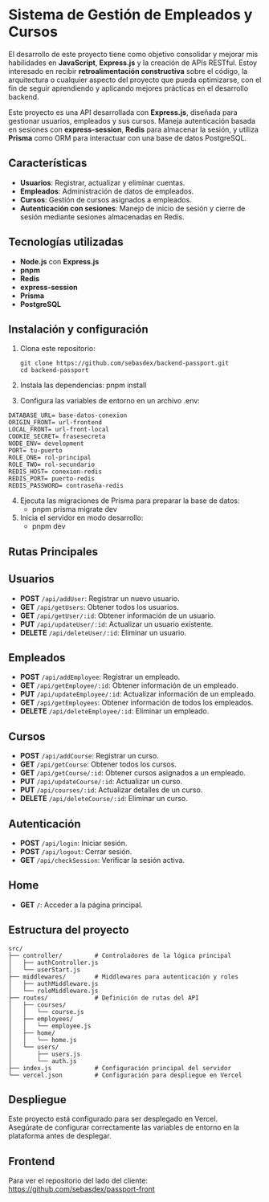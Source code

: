 # Sistema de Gestión de Empleados y Cursos
 
El desarrollo de este proyecto tiene como objetivo consolidar y mejorar mis habilidades en **JavaScript**, **Express.js** y la creación de APIs RESTful. Estoy interesado en recibir **retroalimentación constructiva** sobre el código, la arquitectura o cualquier aspecto del proyecto que pueda optimizarse, con el fin de seguir aprendiendo y aplicando mejores prácticas en el desarrollo backend.  

Este proyecto es una API desarrollada con **Express.js**, diseñada para gestionar usuarios, empleados y sus cursos. Maneja autenticación basada en sesiones con **express-session**, **Redis** para almacenar la sesión, y utiliza **Prisma** como ORM para interactuar con una base de datos PostgreSQL. 

## Características
- **Usuarios**: Registrar, actualizar y eliminar cuentas.  
- **Empleados**: Administración de datos de empleados.  
- **Cursos**: Gestión de cursos asignados a empleados.  
- **Autenticación con sesiones**: Manejo de inicio de sesión y cierre de sesión mediante sesiones almacenadas en Redis.

## Tecnologías utilizadas
- **Node.js** con **Express.js** 
- **pnpm** 
- **Redis** 
- **express-session**  
- **Prisma**  
- **PostgreSQL**  

## Instalación y configuración
1. Clona este repositorio:  
   ```
   git clone https://github.com/sebasdex/backend-passport.git  
   cd backend-passport
   ```

2. Instala las dependencias:
   pnpm install

3. Configura las variables de entorno en un archivo .env:  
  ```env
DATABASE_URL= base-datos-conexion
ORIGIN_FRONT= url-frontend
LOCAL_FRONT= url-front-local
COOKIE_SECRET= frasesecreta
NODE_ENV= development
PORT= tu-puerto
ROLE_ONE= rol-principal
ROLE_TWO= rol-secundario
REDIS_HOST= conexion-redis
REDIS_PORT= puerto-redis
REDIS_PASSWORD= contraseña-redis
```
4. Ejecuta las migraciones de Prisma para preparar la base de datos:  
   - pnpm prisma migrate dev
5. Inicia el servidor en modo desarrollo:  
   - pnpm dev

## Rutas Principales

## Usuarios

- **POST** `/api/addUser`: Registrar un nuevo usuario.
- **GET** `/api/getUsers`: Obtener todos los usuarios.
- **GET** `/api/getUser/:id`: Obtener información de un usuario.
- **PUT** `/api/updateUser/:id`: Actualizar un usuario existente.
- **DELETE** `/api/deleteUser/:id`: Eliminar un usuario.

## Empleados

- **POST** `/api/addEmployee`: Registrar un empleado.
- **GET** `/api/getEmployee/:id`: Obtener información de un empleado.
- **PUT** `/api/updateEmployee/:id`: Actualizar información de un empleado.
- **GET** `/api/getEmployees`: Obtener información de todos los empleados.
- **DELETE** `/api/deleteEmployee/:id`: Eliminar un empleado.

## Cursos

- **POST** `/api/addCourse`: Registrar un curso.
- **GET** `/api/getCourse`: Obtener todos los cursos.
- **GET** `/api/getCourse/:id`: Obtener cursos asignados a un empleado.
- **PUT** `/api/updateCourse/:id`: Actualizar un curso.
- **PUT** `/api/courses/:id`: Actualizar detalles de un curso.
- **DELETE** `/api/deleteCourse/:id`: Eliminar un curso.

## Autenticación

- **POST** `/api/login`: Iniciar sesión.
- **POST** `/api/logout`: Cerrar sesión.
- **GET** `/api/checkSession`: Verificar la sesión activa.

## Home

- **GET** `/`: Acceder a la página principal.


## Estructura del proyecto
```plaintext
src/
├── controller/         # Controladores de la lógica principal
│   ├── authController.js
│   └── userStart.js
├── middlewares/        # Middlewares para autenticación y roles
│   ├── authMiddleware.js
│   └── roleMiddleware.js
├── routes/             # Definición de rutas del API
│   ├── courses/
│   │   └── course.js
│   ├── employees/
│   │   └── employee.js
│   ├── home/
│   │   └── home.js
│   └── users/
│       ├── users.js
│       └── auth.js
├── index.js            # Configuración principal del servidor
└── vercel.json         # Configuración para despliegue en Vercel

```
## Despliegue
Este proyecto está configurado para ser desplegado en Vercel.  
Asegúrate de configurar correctamente las variables de entorno en la plataforma antes de desplegar.

## Frontend  
Para ver el repositorio del lado del cliente:  
https://github.com/sebasdex/passport-front




   
